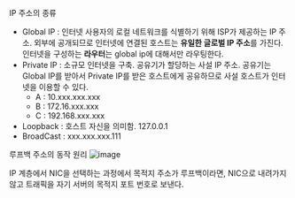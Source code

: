 IP 주소의 종류

- Global IP : 인터넷 사용자의 로컬 네트워크를 식별하기 위해 ISP가 제공하는 IP 주소. 외부에 공개되므로 인터넷에 연결된 호스트는 **유일한 글로벌 IP 주소**를 가진다. 인터넷을 구성하는 **라우터**는 global ip에 대해서만 라우팅한다.
- Private IP : 소규모 인터넷을 구축. 공유기가 할당하는 사설 IP 주소. 공유기는 Global IP를 받아서 Private IP를 받은 호스트에게 공유하므로 사설 호스트가 인터넷을 이용할 수 있다.
    - A : 10.xxx.xxx.xxx
    - B : 172.16.xxx.xxx
    - C : 192.168.xxx.xxx
- Loopback : 호스트 자신을 의미함. 127.0.0.1
- BroadCast : xxx.xxx.xxx.111

루프백 주소의 동작 원리
![image](https://github.com/Mingadinga/2023_Study_CS/assets/53958188/5f37308c-2ca9-4b6d-b249-8a40828d8ba1)


IP 계층에서 NIC을 선택하는 과정에서 목적지 주소가 루프백이라면, NIC으로 내려가지 않고 트래픽을 자기 서버의 목적지 포트 번호로 보낸다.
